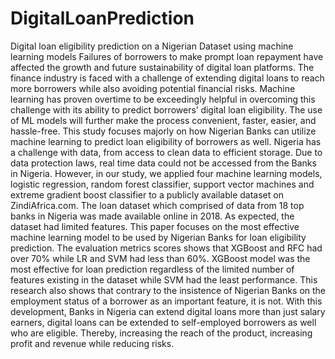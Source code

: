 # DigitalLoanPrediction
Digital loan eligibility prediction on a Nigerian Dataset using machine learning models
Failures of borrowers to make prompt loan repayment have affected the growth and future sustainability of digital loan platforms. 
The finance industry is faced with a challenge of extending digital loans to reach more borrowers while also avoiding potential financial risks. 
Machine learning has proven overtime to be exceedingly helpful in overcoming this challenge with its ability to predict borrowers’ digital loan eligibility. 
The use of ML models will further make the process convenient, faster, easier, and hassle-free.  This study focuses majorly on how Nigerian Banks can utilize 
machine learning to predict loan eligibility of borrowers as well. Nigeria has a challenge with data, from access to clean data to efficient storage. Due to data
protection laws, real time data could not be accessed from the Banks in Nigeria. However, in our study, we applied four machine learning models, logistic regression, 
random forest classifier, support vector machines and extreme gradient boost classifier to a publicly available dataset on ZindiAfrica.com. The loan dataset which 
comprised of data from 18 top banks in Nigeria was made available online in 2018. As expected, the dataset had limited features. This paper focuses on the most effective 
machine learning model to be used by Nigerian Banks for loan eligibility prediction. The evaluation metrics scores shows that XGBoost and RFC had over 70% while LR and 
SVM had less than 60%. XGBoost model was the most effective for loan prediction regardless of the limited number of features existing in the dataset while SVM had the
least performance. This research also shows that contrary to the insistence of Nigerian Banks on the employment status of a borrower as an important feature, it is not. 
With this development, Banks in Nigeria can extend digital loans more than just salary earners, digital loans can be extended to self-employed borrowers as well who are 
eligible. Thereby, increasing the reach of the product, increasing profit and revenue while reducing risks.
